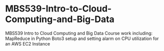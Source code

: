 # MBS539-Intro-to-Cloud-Computing-and-Big-Data
MBS539 Intro to Cloud Computing and Big Data Course work including:
MapReduce in Python
Boto3 setup and setting alarm on CPU utilization for an AWS EC2 Instance
